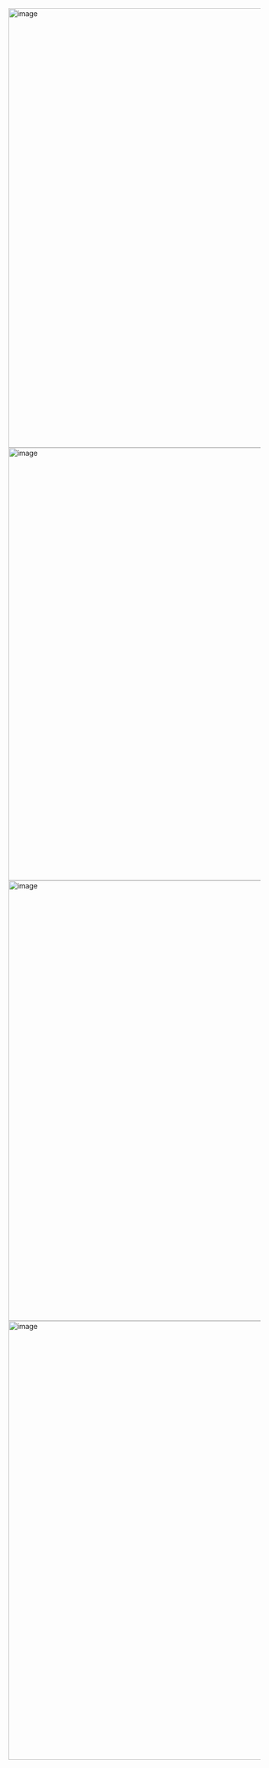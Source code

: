 <img width="1919" height="876" alt="image" src="https://github.com/user-attachments/assets/e44075fd-1357-4a6a-9ec4-11bfdd20fde5" />

<img width="1919" height="863" alt="image" src="https://github.com/user-attachments/assets/55aea025-af65-4599-a7d9-9366b4a1968a" />

<img width="1919" height="878" alt="image" src="https://github.com/user-attachments/assets/ea9a71de-b1c0-4f53-91ea-ddf6e441aca2" />

<img width="1919" height="875" alt="image" src="https://github.com/user-attachments/assets/ea5bba9d-cd8d-4f73-b867-601f472c1565" />

